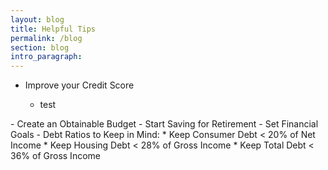```yaml
---
layout: blog
title: Helpful Tips
permalink: /blog
section: blog
intro_paragraph:
---
```

<ul>
 <li> Improve your Credit Score</li>
  <ul>
  <li>test</li>
  </ul>
 </ul>
- Create an Obtainable Budget
- Start Saving for Retirement
- Set Financial Goals
- Debt Ratios to Keep in Mind:
    * Keep Consumer Debt < 20% of Net Income
    * Keep Housing Debt < 28% of Gross Income
    * Keep Total Debt < 36% of Gross Income
